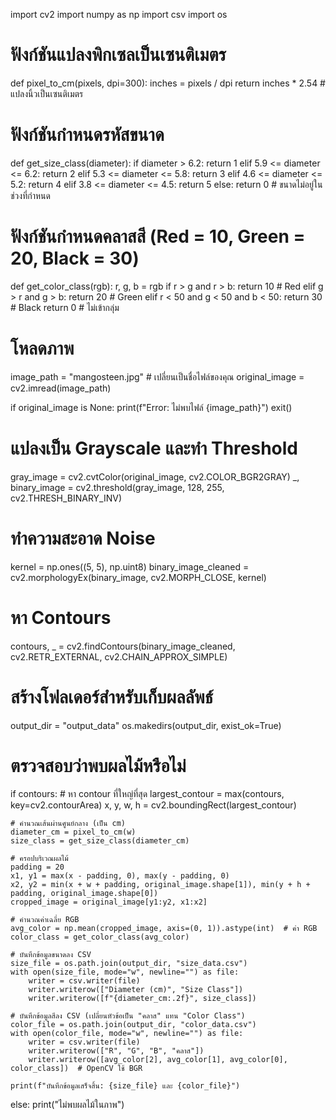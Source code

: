 import cv2
import numpy as np
import csv
import os

# ฟังก์ชันแปลงพิกเซลเป็นเซนติเมตร
def pixel_to_cm(pixels, dpi=300):
    inches = pixels / dpi
    return inches * 2.54  # แปลงนิ้วเป็นเซนติเมตร

# ฟังก์ชันกำหนดรหัสขนาด
def get_size_class(diameter):
    if diameter > 6.2:
        return 1
    elif 5.9 <= diameter <= 6.2:
        return 2
    elif 5.3 <= diameter <= 5.8:
        return 3
    elif 4.6 <= diameter <= 5.2:
        return 4
    elif 3.8 <= diameter <= 4.5:
        return 5
    else:
        return 0  # ขนาดไม่อยู่ในช่วงที่กำหนด

# ฟังก์ชันกำหนดคลาสสี (Red = 10, Green = 20, Black = 30)
def get_color_class(rgb):
    r, g, b = rgb
    if r > g and r > b:
        return 10  # Red
    elif g > r and g > b:
        return 20  # Green
    elif r < 50 and g < 50 and b < 50:
        return 30  # Black
    return 0  # ไม่เข้ากลุ่ม

# โหลดภาพ
image_path = "mangosteen.jpg"  # เปลี่ยนเป็นชื่อไฟล์ของคุณ
original_image = cv2.imread(image_path)

if original_image is None:
    print(f"Error: ไม่พบไฟล์ {image_path}")
    exit()

# แปลงเป็น Grayscale และทำ Threshold
gray_image = cv2.cvtColor(original_image, cv2.COLOR_BGR2GRAY)
_, binary_image = cv2.threshold(gray_image, 128, 255, cv2.THRESH_BINARY_INV)

# ทำความสะอาด Noise
kernel = np.ones((5, 5), np.uint8)
binary_image_cleaned = cv2.morphologyEx(binary_image, cv2.MORPH_CLOSE, kernel)

# หา Contours
contours, _ = cv2.findContours(binary_image_cleaned, cv2.RETR_EXTERNAL, cv2.CHAIN_APPROX_SIMPLE)

# สร้างโฟลเดอร์สำหรับเก็บผลลัพธ์
output_dir = "output_data"
os.makedirs(output_dir, exist_ok=True)

# ตรวจสอบว่าพบผลไม้หรือไม่
if contours:
    # หา contour ที่ใหญ่ที่สุด
    largest_contour = max(contours, key=cv2.contourArea)
    x, y, w, h = cv2.boundingRect(largest_contour)

    # คำนวณเส้นผ่านศูนย์กลาง (เป็น cm)
    diameter_cm = pixel_to_cm(w)
    size_class = get_size_class(diameter_cm)

    # ครอปบริเวณผลไม้
    padding = 20
    x1, y1 = max(x - padding, 0), max(y - padding, 0)
    x2, y2 = min(x + w + padding, original_image.shape[1]), min(y + h + padding, original_image.shape[0])
    cropped_image = original_image[y1:y2, x1:x2]

    # คำนวณค่าเฉลี่ย RGB
    avg_color = np.mean(cropped_image, axis=(0, 1)).astype(int)  # ค่า RGB
    color_class = get_color_class(avg_color)

    # บันทึกข้อมูลขนาดลง CSV
    size_file = os.path.join(output_dir, "size_data.csv")
    with open(size_file, mode="w", newline="") as file:
        writer = csv.writer(file)
        writer.writerow(["Diameter (cm)", "Size Class"])
        writer.writerow([f"{diameter_cm:.2f}", size_class])

    # บันทึกข้อมูลสีลง CSV (เปลี่ยนหัวข้อเป็น "คลาส" แทน "Color Class")
    color_file = os.path.join(output_dir, "color_data.csv")
    with open(color_file, mode="w", newline="") as file:
        writer = csv.writer(file)
        writer.writerow(["R", "G", "B", "คลาส"])
        writer.writerow([avg_color[2], avg_color[1], avg_color[0], color_class])  # OpenCV ใช้ BGR
    
    print(f"บันทึกข้อมูลเสร็จสิ้น: {size_file} และ {color_file}")
else:
    print("ไม่พบผลไม้ในภาพ")
